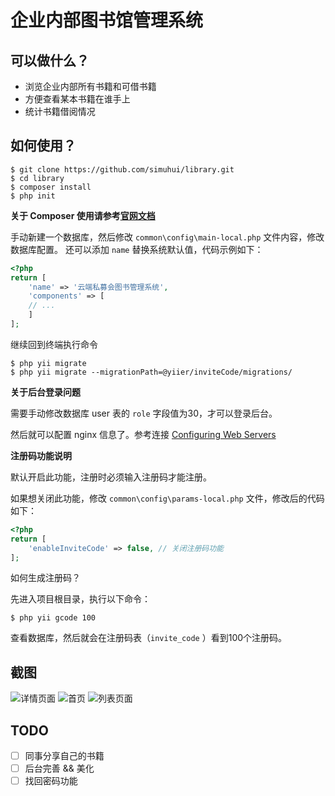 # 企业内部图书馆管理系统

## 可以做什么？

- 浏览企业内部所有书籍和可借书籍
- 方便查看某本书籍在谁手上
- 统计书籍借阅情况

## 如何使用？


```
$ git clone https://github.com/simuhui/library.git
$ cd library
$ composer install
$ php init
```

**关于 Composer 使用请参考[官网文档](https://getcomposer.org/)**

手动新建一个数据库，然后修改 `common\config\main-local.php` 文件内容，修改数据库配置。
还可以添加 `name` 替换系统默认值，代码示例如下：

```php
<?php
return [
    'name' => '云端私募会图书管理系统',
    'components' => [
    // ...       
    ]
];
```

继续回到终端执行命令

```
$ php yii migrate
$ php yii migrate --migrationPath=@yiier/inviteCode/migrations/
```

**关于后台登录问题**

需要手动修改数据库 user 表的 `role` 字段值为30，才可以登录后台。

然后就可以配置 nginx 信息了。参考连接 [Configuring Web Servers](http://www.yiiframework.com/doc-2.0/guide-start-installation.html#configuring-web-servers)


**注册码功能说明**

默认开启此功能，注册时必须输入注册码才能注册。

如果想关闭此功能，修改 `common\config\params-local.php` 文件，修改后的代码如下：

```php
<?php
return [
    'enableInviteCode' => false, // 关闭注册码功能
];

```

如何生成注册码？

先进入项目根目录，执行以下命令：

```
$ php yii gcode 100
```

查看数据库，然后就会在注册码表（`invite_code` ）看到100个注册码。

## 截图

![详情页面](https://i.loli.net/2017/08/17/59955d24908cb.png)
![首页](https://i.loli.net/2017/08/17/59955d2493420.png)
![列表页面](https://i.loli.net/2017/08/17/59955d24a2422.png)


## TODO

- [ ] 同事分享自己的书籍
- [ ] 后台完善 && 美化
- [ ] 找回密码功能
